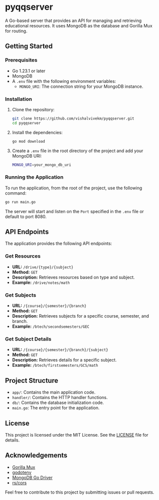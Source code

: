 
# pyqqserver

A Go-based server that provides an API for managing and retrieving educational resources. It uses MongoDB as the database and Gorilla Mux for routing.

## Getting Started

### Prerequisites

- Go 1.23.1 or later
- MongoDB
- A `.env` file with the following environment variables:
  - `MONGO_URI`: The connection string for your MongoDB instance.

### Installation

1. Clone the repository:

   ```sh
   git clone https://github.com/vishalvivekm/pyqqserver.git
   cd pyqqserver
   ```

2. Install the dependencies:

   ```sh
   go mod download
   ```

3. Create a `.env` file in the root directory of the project and add your MongoDB URI:

   ```sh
   MONGO_URI=your_mongo_db_uri
   ```

### Running the Application

To run the application, from the root of the project, use the following command:

```sh
go run main.go
```

The server will start and listen on the `Port` specified in the `.env` file or default to port 8080.

## API Endpoints

The application provides the following API endpoints:

### Get Resources

- **URL:** `/drive/{type}/{subject}`
- **Method:** `GET`
- **Description:** Retrieves resources based on type and subject.
- **Example:** `/drive/notes/math`

### Get Subjects

- **URL:** `/{course}/{semester}/{branch}`
- **Method:** `GET`
- **Description:** Retrieves subjects for a specific course, semester, and branch.
- **Example:** `/btech/secondsemesters/GEC`

### Get Subject Details

- **URL:** `/{course}/{semester}/{branch}/{subject}`
- **Method:** `GET`
- **Description:** Retrieves details for a specific subject.
- **Example:** `/btech/firstsemesters/GCS/math`

## Project Structure

- `app/`: Contains the main application code.
- `handler/`: Contains the HTTP handler functions.
- `db/`: Contains the database initialization code.
- `main.go`: The entry point for the application.

## License

This project is licensed under the MIT License. See the [LICENSE](LICENSE) file for details.

## Acknowledgements

- [Gorilla Mux](https://github.com/gorilla/mux)
- [godotenv](https://github.com/joho/godotenv)
- [MongoDB Go Driver](https://github.com/mongodb/mongo-go-driver)
- [rs/cors](https://github.com/rs/cors)

Feel free to contribute to this project by submitting issues or pull requests.
